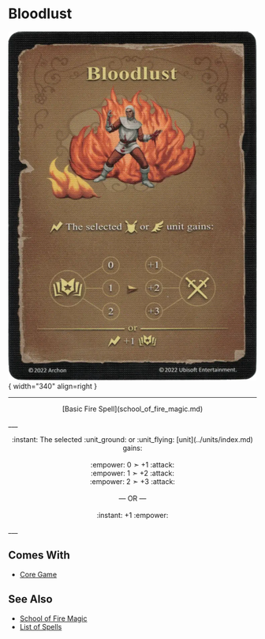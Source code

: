# Bloodlust

![Bloodlust](../assets/spells-bloodlust.webp){ width="340" align=right }

___
<p style="text-align: center;" markdown>[Basic Fire Spell](school_of_fire_magic.md)</p>
___
<p style="text-align: center;" markdown>:instant: The selected :unit_ground: or :unit_flying: [unit](../units/index.md) gains:<br><br>:empower: 0 ➣ +1 :attack:<br>:empower: 1 ➣ +2 :attack:<br>:empower: 2 ➣ +3 :attack:<br><br>— OR —<br><br>:instant: +1 :empower:</p>
___


## Comes With

- [Core Game](../content/core_game.md)


## See Also

- [School of Fire Magic](school_of_fire_magic.md)
- [List of Spells](index.md)

